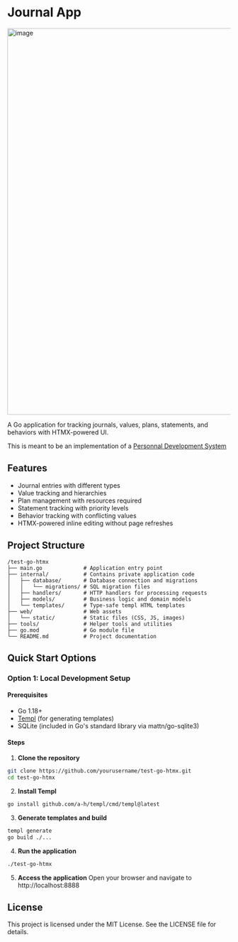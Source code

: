 # Journal App

<img width="937" height="871" alt="image" src="https://github.com/user-attachments/assets/a6fb70a6-6a69-447d-996c-75e492f8d4e6" />


A Go application for tracking journals, values, plans, statements, and behaviors with HTMX-powered UI.

This is meant to be an implementation of a [Personnal Development System](https://www.lesswrong.com/posts/mpbtk2xBjqjL7p5uQ/personal-development-system-winning-repeatedly-and-growing)

## Features
- Journal entries with different types
- Value tracking and hierarchies
- Plan management with resources required
- Statement tracking with priority levels
- Behavior tracking with conflicting values
- HTMX-powered inline editing without page refreshes

## Project Structure
```
/test-go-htmx
├── main.go             # Application entry point
├── internal/           # Contains private application code
│   ├── database/       # Database connection and migrations
│   │   └── migrations/ # SQL migration files
│   ├── handlers/       # HTTP handlers for processing requests
│   ├── models/         # Business logic and domain models
│   └── templates/      # Type-safe templ HTML templates
├── web/                # Web assets
│   └── static/         # Static files (CSS, JS, images)
├── tools/              # Helper tools and utilities
├── go.mod              # Go module file
└── README.md           # Project documentation
```

## Quick Start Options

### Option 1: Local Development Setup

#### Prerequisites
- Go 1.18+
- [Templ](https://github.com/a-h/templ) (for generating templates)
- SQLite (included in Go's standard library via mattn/go-sqlite3)

#### Steps
1. **Clone the repository**
```bash
git clone https://github.com/yourusername/test-go-htmx.git
cd test-go-htmx
```

2. **Install Templ**
```bash
go install github.com/a-h/templ/cmd/templ@latest
```

3. **Generate templates and build**
```bash
templ generate
go build ./...
```

4. **Run the application**
```bash
./test-go-htmx
```

5. **Access the application**
Open your browser and navigate to http://localhost:8888


## License
This project is licensed under the MIT License. See the LICENSE file for details.
